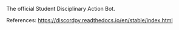 The official Student Disciplinary Action Bot.  

References:
https://discordpy.readthedocs.io/en/stable/index.html